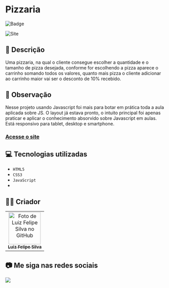 # Pizzaria
![Badge](http://img.shields.io/static/v1?label=STATUS&message=CONCLUIDO&color=GREEN&style=for-the-badge)

<img src="https://github.com/luizfelipe9627/pizzaria-javascript/blob/main/assets/video/pizzaria.gif" alt="Site">

## 📄 Descrição
Uma pizzaria, na qual o cliente consegue escolher a quantidade e o tamanho de pizza desejada, conforme for escolhendo a pizza aparece o carrinho somando todos os valores, quanto mais pizza o cliente adicionar ao carrinho maior vai ser o desconto de 10% recebido.

## 📑 Observação
Nesse projeto usando Javascript foi mais para botar em prática toda a aula aplicada sobre JS. O layout já estava pronto, o intuito principal foi apenas praticar e aplicar o conhecimento absorvido sobre Javascript em aulas. Está responsivo para tablet, desktop e smartphone.

### <a href="https://luizfelipe9627-pizzaria.netlify.app">Acesse o site</a>

## 💻 Tecnologias utilizadas

- ``HTML5``
- ``CSS3``
- ``JavaScript``
- 
## 🧑‍💻 Criador

<table>
  <tr>
    <td align="center">
      <a href="https://github.com/luizfelipe9627">
        <img src="https://github.com/luizfelipe9627.png" width="100px;" alt="Foto de Luiz Felipe Silva no GitHub"/><br>
        <sub>
          <b>Luiz Felipe Silva</b>
        </sub>
      </a>
    </td>
  </tr>
</table>

## 📷 Me siga nas redes sociais<br>

<p align="left">
  <a href="https://www.linkedin.com/in/luizfelipe9627/" target="_blank"><img src="https://img.shields.io/badge/-LinkedIn-%230077B5?style=for-the-badge&logo=linkedin&logoColor=white"></a>
</p>

